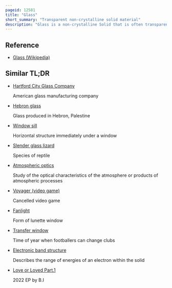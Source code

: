 ```yaml
---
pageid: 12581
title: "Glass"
short_summary: "Transparent non-crystalline solid material"
description: "Glass is a non-crystalline Solid that is often transparent, brittle and chemically inert. It has widespread practical, technological, and decorative Use in, for Example, Window Panes, Tableware, and Optics."
---
```


## Reference

- [Glass (Wikipedia)](https://en.wikipedia.org/?curid=12581)

## Similar TL;DR

- [Hartford City Glass Company](/tldr/en/hartford-city-glass-company)

  American glass manufacturing company

- [Hebron glass](/tldr/en/hebron-glass)

  Glass produced in Hebron, Palestine

- [Window sill](/tldr/en/window-sill)

  Horizontal structure immediately under a window

- [Slender glass lizard](/tldr/en/slender-glass-lizard)

  Species of reptile

- [Atmospheric optics](/tldr/en/atmospheric-optics)

  Study of the optical characteristics of the atmosphere or products of atmospheric processes

- [Voyager (video game)](/tldr/en/voyager-video-game)

  Cancelled video game

- [Fanlight](/tldr/en/fanlight)

  Form of lunette window

- [Transfer window](/tldr/en/transfer-window)

  Time of year when footballers can change clubs

- [Electronic band structure](/tldr/en/electronic-band-structure)

  Describes the range of energies of an electron within the solid

- [Love or Loved Part.1](/tldr/en/love-or-loved-part1)

  2022 EP by B.I
